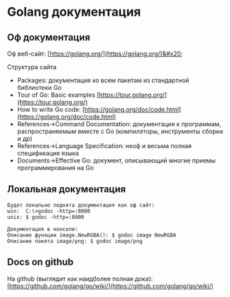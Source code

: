 # Golang документация

## Оф документация

Оф веб-сайт: [https://golang.org/](https://golang.org/)&#x20;

Структура сайта

* Packages: документация ко всем пакетам из стандартной библиотеки Go
* Tour of Go: Basic examples [https://tour.golang.org/](https://tour.golang.org/)
* How to write Go code: [https://golang.org/doc/code.html](https://golang.org/doc/code.html)
* References->Command Documentation: документация к программам, распространяемым вместе с Go (компиляторы, инструменты сборки и др)
* References->Language Specification: неоф и весьма полная спецификация языка
* Documents->Effective Go: документ, описывающий многие приемы программирования на Go

## Локальная документация

```
Будет локально поднята документация как оф сайт:
win:  C:\>godoc -http=:8000
unix: $ godoc -http=:8000

Документация в консоли:
Описание функции image.NewRGBA(): $ godoc image NewRGBA
Описание пакета image/png: $ godoc image/png
```

## Docs on github

На github (выглядит как наидболее полная дока): [https://github.com/golang/go/wiki/](https://github.com/golang/go/wiki/)
